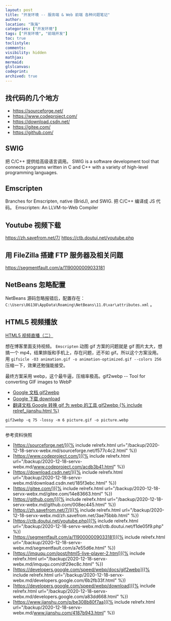```yaml
---
layout: post
title: "开发环境 -- 服务端 & Web 前端 各种问题笔记"
author:
location: "珠海"
categories: ["开发环境"]
tags: ["开发环境", "前端开发"]
toc: true
toclistyle:
comments:
visibility: hidden
mathjax:
mermaid:
glslcanvas:
codeprint:
archived: true
---
```



## 找代码的几个地方

* <https://sourceforge.net/>
* <https://www.codeproject.com/>
* <https://download.csdn.net/>
* <https://gitee.com/>
* <https://github.com/>


## SWIG

把 C/C++ 提供给高级语言调用。
SWIG is a software development tool that connects programs written in C and C++ with a variety of high-level programming languages.


## Emscripten

Branches for Emscripten, native (BridJ), and SWIG.
把 C/C++ 编译成 JS 代码。
Emscripten: An LLVM-to-Web Compiler


## Youtube 视频下载

<https://zh.savefrom.net/7/>
<https://ctb.doutui.net/youtube.php>


## 用 FileZilla 搭建 FTP 服务器及相关问题

<https://segmentfault.com/a/1190000009033181>


## NetBeans 忽略配置

NetBeans 源码忽略报错后，配置存在： `C:\Users\86138\AppData\Roaming\NetBeans\11.0\var\attributes.xml` 。


## HTML5 视频播放

[HTML5 视频直播（二）](https://imququ.com/post/html5-live-player-2.html)

想在博客里面支持视频。 `Emscripten` 动图 gif 方案的问题就是 gif 图片太大，想搞一个 mp4，结果排版和手机上，存在问题，还不如 gif。所以这个方案没用。
用 `gifsicle -O3 animation.gif -o animation-optimized.gif --colors 256` 压缩一下，效果还勉强能接受。

最终方案采用 webp，这个最牛逼，压缩率极高。gif2webp -- Tool for converting GIF images to WebP

* [Google 文档 gif2webp](https://developers.google.com/speed/webp/docs/gif2webp)
* [Google 下载 download](https://developers.google.com/speed/webp/download)
* [翻译文档 Google 转换 gif 为 webp 的工具 gif2webp {% include relref_jianshu.html %}](https://www.jianshu.com/p/be308b80f7aa)

```shell
gif2webp -q 75 -lossy -m 6 picture.gif -o picture.webp
```



<hr class='reviewline'/>
<p class='reviewtip'><script type='text/javascript' src='{% include relref.html url="/assets/reviewjs/blogs/2020-12-18-servx-webx.md.js" %}'></script></p>
<font class='ref_snapshot'>参考资料快照</font>

- [https://sourceforge.net/]({% include relrefx.html url="/backup/2020-12-18-servx-webx.md/sourceforge.net/f577c4c2.html" %})
- [https://www.codeproject.com/]({% include relrefx.html url="/backup/2020-12-18-servx-webx.md/www.codeproject.com/acdb3b41.html" %})
- [https://download.csdn.net/]({% include relrefx.html url="/backup/2020-12-18-servx-webx.md/download.csdn.net/185f3ebc.html" %})
- [https://gitee.com/]({% include relrefx.html url="/backup/2020-12-18-servx-webx.md/gitee.com/14e83663.html" %})
- [https://github.com/]({% include relrefx.html url="/backup/2020-12-18-servx-webx.md/github.com/008ec445.html" %})
- [https://zh.savefrom.net/7/]({% include relrefx.html url="/backup/2020-12-18-servx-webx.md/zh.savefrom.net/3ae75bbb.html" %})
- [https://ctb.doutui.net/youtube.php]({% include relrefx.html url="/backup/2020-12-18-servx-webx.md/ctb.doutui.net/f1de05f9.php" %})
- [https://segmentfault.com/a/1190000009033181]({% include relrefx.html url="/backup/2020-12-18-servx-webx.md/segmentfault.com/a7e55d6e.html" %})
- [https://imququ.com/post/html5-live-player-2.html]({% include relrefx.html url="/backup/2020-12-18-servx-webx.md/imququ.com/df29ec8c.html" %})
- [https://developers.google.com/speed/webp/docs/gif2webp]({% include relrefx.html url="/backup/2020-12-18-servx-webx.md/developers.google.com/6b2fb33f.html" %})
- [https://developers.google.com/speed/webp/download]({% include relrefx.html url="/backup/2020-12-18-servx-webx.md/developers.google.com/a83dd668.html" %})
- [https://www.jianshu.com/p/be308b80f7aa]({% include relrefx.html url="/backup/2020-12-18-servx-webx.md/www.jianshu.com/4187b943.html" %})

